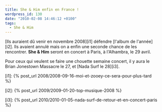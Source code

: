 ```yaml
---
title: She & Him enfin en France !
wordpress_id: 130
date: "2010-02-08 14:46:12 +0100"
tags:
  - She & Him
---
```


[Ils auraient dû venir en novembre 2008][i1] défendre [l'album de l'année][i2].
Ils avaient annulé mais on a enfin une seconde chance de les rencontrer. **She &
Him** seront en concert à Paris, à l'Alhambra, le 29 avril.

Pour ceux qui veulent se faire une chouette semaine concert, il y aura le Brian
Jonestown Massacre le 27, et [Nada Surf le 28][i3].

[i1]: {% post_url 2008/2008-09-16-moi-et-zooey-ce-sera-pour-plus-tard %}

[i2]: {% post_url 2009/2009-01-20-top-musique-2008 %}

[i3]: {% post_url 2010/2010-01-05-nada-surf-de-retour-et-en-concert-paris %}
